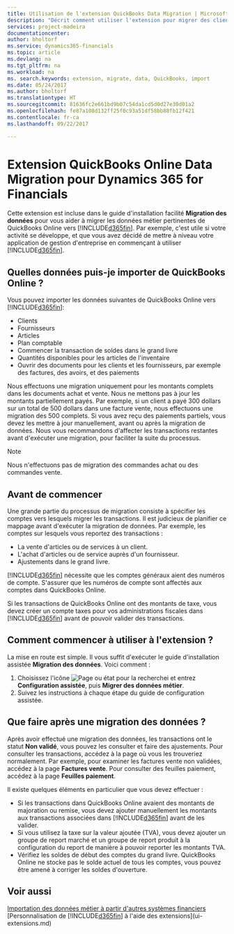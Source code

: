 ```yaml
---
title: Utilisation de l'extension QuickBooks Data Migration | Microsoft Docs
description: "Décrit comment utiliser l'extension pour migrer des clients, des fournisseurs, des articles, et des comptes de QuickBooks Online à Financials."
services: project-madeira
documentationcenter: 
author: bholtorf
ms.service: dynamics365-financials
ms.topic: article
ms.devlang: na
ms.tgt_pltfrm: na
ms.workload: na
ms. search.keywords: extension, migrate, data, QuickBooks, import
ms.date: 05/24/2017
ms.author: bholtorf
ms.translationtype: HT
ms.sourcegitcommit: 81636fc2e661bd9b07c54da1cd5d0d27e30d01a2
ms.openlocfilehash: fe87a108d132ff25f0c93a51df58bb88fb12f421
ms.contentlocale: fr-ca
ms.lasthandoff: 09/22/2017

---
```


# <a name="the-quickbooks-online-data-migration-extension-for-dynamics-365-for-financials"></a>Extension QuickBooks Online Data Migration pour Dynamics 365 for Financials
Cette extension est incluse dans le guide d'installation facilité **Migration des données** pour vous aider à migrer les données métier pertinentes de QuickBooks Online vers [!INCLUDE[d365fin](includes/d365fin_md.md)]. Par exemple, c'est utile si votre activité se développe, et que vous avez décidé de mettre à niveau votre application de gestion d'entreprise en commençant à utiliser [!INCLUDE[d365fin](includes/d365fin_md.md)].

## <a name="what-data-can-i-import-from-quickbooks-online"></a>Quelles données puis-je importer de QuickBooks Online ?
Vous pouvez importer les données suivantes de QuickBooks Online vers [!INCLUDE[d365fin](includes/d365fin_md.md)]:  

* Clients
* Fournisseurs
* Articles
* Plan comptable 
* Commencer la transaction de soldes dans le grand livre
* Quantités disponibles pour les articles de l'inventaire
* Ouvrir des documents pour les clients et les fournisseurs, par exemple des factures, des avoirs, et des paiements

Nous effectuons une migration uniquement pour les montants complets dans les documents achat et vente. Nous ne mettons pas à jour les montants partiellement payés. Par exemple, si un client a payé 300 dollars sur un total de 500 dollars dans une facture vente, nous effectuons une migration des 500 complets. Si vous avez reçu des paiements partiels, vous devez les mettre à jour manuellement, avant ou après la migration de données. Nous vous recommandons d'affecter les transactions restantes avant d'exécuter une migration, pour faciliter la suite du processus.

> [!NOTE]  
>   Nous n'effectuons pas de migration des commandes achat ou des commandes vente.

## <a name="before-you-start"></a>Avant de commencer
Une grande partie du processus de migration consiste à spécifier les comptes vers lesquels migrer les transactions. Il est judicieux de planifier ce mappage avant d'exécuter la migration de données. Par exemple, les comptes sur lesquels vous reportez des transactions :  
  
* La vente d'articles ou de services à un client.
* L'achat d'articles ou de service auprès d'un fournisseur.  
* Ajustements dans le grand livre.  

[!INCLUDE[d365fin](includes/d365fin_md.md)] nécessite que les comptes généraux aient des numéros de compte. S'assurer que les numéros de compte sont affectés aux comptes dans QuickBooks Online.

Si les transactions de QuickBooks Online ont des montants de taxe, vous devez créer un compte taxes pour vos administrations fiscales dans [!INCLUDE[d365fin](includes/d365fin_md.md)] avant de pouvoir valider des transactions.

## <a name="how-do-i-start-using-the-extension"></a>Comment commencer à utiliser à l'extension ?
La mise en route est simple. Il vous suffit d'exécuter le guide d'installation assistée **Migration des données**. Voici comment :

1. Choisissez l'icône ![Page ou état pour la recherchei](media/ui-search/search_small.png "cône Page ou état pour la recherche") et entrez **Configuration assistée**, puis **Migrer des données métier**.
2. Suivez les instructions à chaque étape du guide de configuration assistée.

## <a name="what-do-i-do-after-i-migrate-data"></a>Que faire après une migration des données ?
Après avoir effectué une migration des données, les transactions ont le statut **Non validé**, vous pouvez les consulter et faire des ajustements. Pour consulter les transactions, accédez à la page où vous les trouveriez normalement. Par exemple, pour examiner les factures vente non validées, accédez à la page **Factures vente**. Pour consulter des feuilles paiement, accédez à la page **Feuilles paiement**.   

Il existe quelques éléments en particulier que vous devez effectuer :

* Si les transactions dans QuickBooks Online avaient des montants de majoration ou remise, vous devez ajouter manuellement les montants aux transactions associées dans [!INCLUDE[d365fin](includes/d365fin_md.md)] avant de les valider.
* Si vous utilisez la taxe sur la valeur ajoutée (TVA), vous devez ajouter un groupe de report marché et un groupe de report produit à la configuration du report de manière à pouvoir reporter les montants TVA.
* Vérifiez les soldes de début des comptes du grand livre. QuickBooks Online ne stocke pas le solde actuel de tous les comptes, vous pouvez être amené à corriger les soldes d'ouverture.

## <a name="see-also"></a>Voir aussi
[Importation des données métier à partir d'autres systèmes financiers](upload-data.md)  
[Personnalisation de [!INCLUDE[d365fin](includes/d365fin_md.md)] à l'aide des extensions](ui-extensions.md)  

